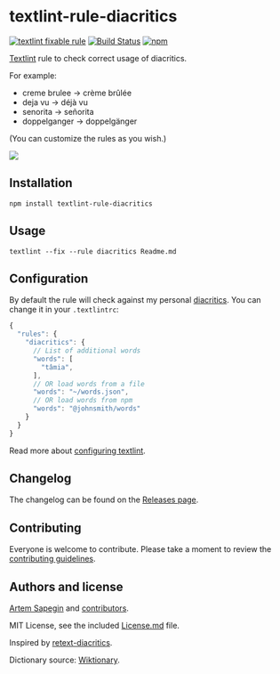 # textlint-rule-diacritics

[![textlint fixable rule](https://img.shields.io/badge/textlint-fixable-green.svg?style=social)](https://textlint.github.io/)
[![Build Status](https://travis-ci.org/sapegin/textlint-rule-diacritics.svg)](https://travis-ci.org/sapegin/textlint-rule-diacritics)
[![npm](https://img.shields.io/npm/v/textlint-rule-diacritics.svg)](https://www.npmjs.com/package/textlint-rule-diacritics)

[Textlint](https://github.com/textlint/textlint) rule to check correct usage of diacritics.

For example:

* creme brulee → crème brûlée
* deja vu → déjà vu
* senorita → señorita
* doppelganger → doppelgänger

(You can customize the rules as you wish.)

![](https://d3vv6lp55qjaqc.cloudfront.net/items/1p0s3e2p1U1m1r3N2Q41/diacritics.png)

## Installation

```shell
npm install textlint-rule-diacritics
```

## Usage

```shell
textlint --fix --rule diacritics Readme.md
```

## Configuration

By default the rule will check against my personal [diacritics](./words.json). You can change it in your `.textlintrc`:

```js
{
  "rules": {
    "diacritics": {
      // List of additional words
      "words": [
        "tâmia",
      ],
      // OR load words from a file
      "words": "~/words.json",
      // OR load words from npm
      "words": "@johnsmith/words"
    }
  }
}
```

Read more about [configuring textlint](https://github.com/textlint/textlint/blob/master/docs/configuring.md).

## Changelog

The changelog can be found on the [Releases page](https://github.com/sapegin/textlint-rule-diacritics/releases).

## Contributing

Everyone is welcome to contribute. Please take a moment to review the [contributing guidelines](Contributing.md).

## Authors and license

[Artem Sapegin](http://sapegin.me) and [contributors](https://github.com/sapegin/textlint-rule-diacritics/graphs/contributors).

MIT License, see the included [License.md](License.md) file.

Inspired by [retext-diacritics](https://github.com/wooorm/retext-diacritics).

Dictionary source: [Wiktionary](https://en.wiktionary.org/wiki/Appendix:English_words_with_diacritics).
